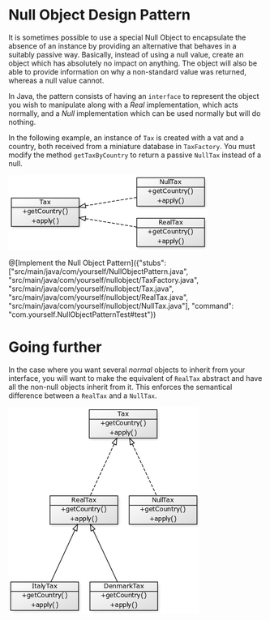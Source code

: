 # Null Object Design Pattern

It is sometimes possible to use a special Null Object to encapsulate the absence of an instance by providing an alternative that behaves in a suitably passive way. Basically, instead of using a null value, create an object which has absolutely no impact on anything. The object will also be able to provide information on why a non-standard value was returned, whereas a null value cannot.

In Java, the pattern consists of having an `interface` to represent the object you wish to manipulate along with a *Real* implementation, which acts normally, and a *Null* implementation which can be used normally but will do nothing.

In the following example, an instance of `Tax` is created with a vat and a country, both received from a miniature database in `TaxFactory`. You must modify the method `getTaxByCountry` to return a passive `NullTax` instead of a null.

![uml1](/markdowns/img/uml1.png "NullObject Pattern UML example")


@[Implement the Null Object Pattern]({"stubs": ["src/main/java/com/yourself/NullObjectPattern.java", "src/main/java/com/yourself/nullobject/TaxFactory.java", "src/main/java/com/yourself/nullobject/Tax.java", "src/main/java/com/yourself/nullobject/RealTax.java", "src/main/java/com/yourself/nullobject/NullTax.java"], "command": "com.yourself.NullObjectPatternTest#test"})

# Going further

In the case where you want several _normal_ objects to inherit from your interface, you will want to make the equivalent of `RealTax` abstract and have all the non-null objects inherit from it. This enforces the semantical difference between a `RealTax` and a `NullTax`.

![uml2](/markdowns/img/uml2.png "Multiple Real classes")